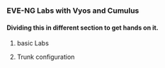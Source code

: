 ### EVE-NG Labs with Vyos and Cumulus ###

#### Dividing this in different section to get hands on it.


  1) basic Labs

  2) Trunk configuration 

